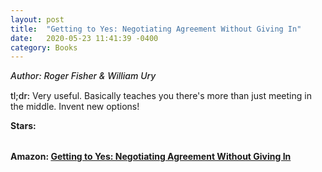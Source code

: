 ```yaml
---
layout: post
title:  "Getting to Yes: Negotiating Agreement Without Giving In"
date:   2020-05-23 11:41:39 -0400
category: Books
---
```

<link rel="stylesheet" href="https://cdnjs.cloudflare.com/ajax/libs/font-awesome/4.7.0/css/font-awesome.min.css">

<span style="font-weight:500;font-style:italic;"> Author: Roger Fisher & William Ury</span>

<div style="margin-top:15px;"></div>

<span style="font-weight:500;">tl;dr:</span> Very useful. Basically teaches you there's more than just meeting in the middle. Invent new options!

<table>
	<tr><b>Stars: </b></tr>
	<tr>
		<span class="fa fa-star checked"></span>
		<span class="fa fa-star checked"></span>
		<span class="fa fa-star checked"></span>
		<span class="fa fa-star checked"></span>
		<span class="fa fa-star checked"></span>
	</tr>
</table>

**Amazon: [Getting to Yes: Negotiating Agreement Without Giving In](https://www.amazon.com/gp/product/0143118757/)**